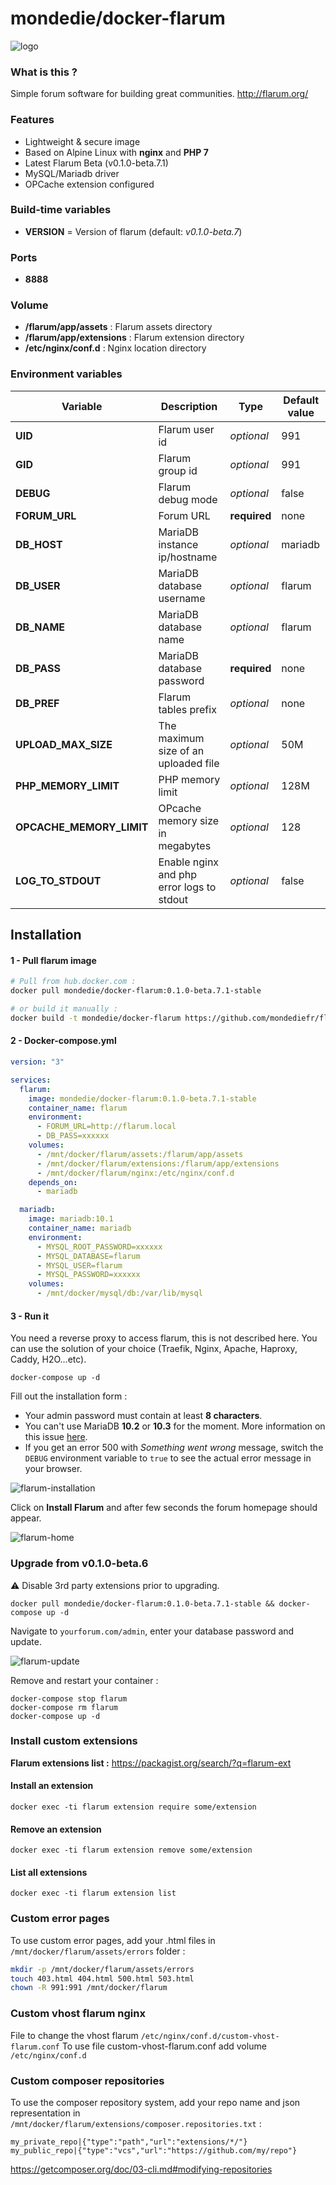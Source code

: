 # mondedie/docker-flarum

![logo](https://i.imgur.com/Bjrtbsc.png "logo")

### What is this ?

Simple forum software for building great communities. http://flarum.org/

### Features

- Lightweight & secure image
- Based on Alpine Linux with **nginx** and **PHP 7**
- Latest Flarum Beta (v0.1.0-beta.7.1)
- MySQL/Mariadb driver
- OPCache extension configured

### Build-time variables

- **VERSION** = Version of flarum (default: *v0.1.0-beta.7*)

### Ports

- **8888**

### Volume

- **/flarum/app/assets** : Flarum assets directory
- **/flarum/app/extensions** : Flarum extension directory
- **/etc/nginx/conf.d** : Nginx location directory

### Environment variables

| Variable | Description | Type | Default value |
| -------- | ----------- | ---- | ------------- |
| **UID** | Flarum user id | *optional* | 991
| **GID** | Flarum group id | *optional* | 991
| **DEBUG** | Flarum debug mode | *optional* | false
| **FORUM_URL** | Forum URL | **required** | none
| **DB_HOST** | MariaDB instance ip/hostname | *optional* | mariadb
| **DB_USER** | MariaDB database username | *optional* | flarum
| **DB_NAME** | MariaDB database name | *optional* | flarum
| **DB_PASS** | MariaDB database password | **required** | none
| **DB_PREF** | Flarum tables prefix | *optional* | none
| **UPLOAD_MAX_SIZE** | The maximum size of an uploaded file | *optional* | 50M
| **PHP_MEMORY_LIMIT** | PHP memory limit | *optional* | 128M |
| **OPCACHE_MEMORY_LIMIT** | OPcache memory size in megabytes | *optional* | 128
| **LOG_TO_STDOUT** | Enable nginx and php error logs to stdout | *optional* | false

## Installation

#### 1 - Pull flarum image

```bash
# Pull from hub.docker.com :
docker pull mondedie/docker-flarum:0.1.0-beta.7.1-stable

# or build it manually :
docker build -t mondedie/docker-flarum https://github.com/mondediefr/flarum.git#master
```

#### 2 - Docker-compose.yml

```yml
version: "3"

services:
  flarum:
    image: mondedie/docker-flarum:0.1.0-beta.7.1-stable
    container_name: flarum
    environment:
      - FORUM_URL=http://flarum.local
      - DB_PASS=xxxxxx
    volumes:
      - /mnt/docker/flarum/assets:/flarum/app/assets
      - /mnt/docker/flarum/extensions:/flarum/app/extensions
      - /mnt/docker/flarum/nginx:/etc/nginx/conf.d
    depends_on:
      - mariadb

  mariadb:
    image: mariadb:10.1
    container_name: mariadb
    environment:
      - MYSQL_ROOT_PASSWORD=xxxxxx
      - MYSQL_DATABASE=flarum
      - MYSQL_USER=flarum
      - MYSQL_PASSWORD=xxxxxx
    volumes:
      - /mnt/docker/mysql/db:/var/lib/mysql
```

#### 3 - Run it

You need a reverse proxy to access flarum, this is not described here. You can use the solution of your choice (Traefik, Nginx, Apache, Haproxy, Caddy, H2O...etc).

```
docker-compose up -d
```

Fill out the installation form :

* Your admin password must contain at least **8 characters**.
* You can't use MariaDB **10.2** or **10.3** for the moment. More information on this issue [here](https://github.com/flarum/core/issues/1211).
* If you get an error 500 with _Something went wrong_ message, switch the `DEBUG` environment variable to `true` to see the actual error message in your browser.

![flarum-installation](http://i.imgur.com/e3Hscp4.png)

Click on **Install Flarum** and after few seconds the forum homepage should appear.

![flarum-home](http://i.imgur.com/6kH9iTV.png)

### Upgrade from v0.1.0-beta.6

:warning: Disable 3rd party extensions prior to upgrading.

```
docker pull mondedie/docker-flarum:0.1.0-beta.7.1-stable && docker-compose up -d
```

Navigate to `yourforum.com/admin`, enter your database password and update.

![flarum-update](https://images.mondedie.fr/udl8j4Ue/PueJSigV.png)

Remove and restart your container :

```
docker-compose stop flarum
docker-compose rm flarum
docker-compose up -d
```

### Install custom extensions

**Flarum extensions list :** https://packagist.org/search/?q=flarum-ext

#### Install an extension

```
docker exec -ti flarum extension require some/extension
```

#### Remove an extension

```
docker exec -ti flarum extension remove some/extension
```

#### List all extensions

```
docker exec -ti flarum extension list
```

### Custom error pages

To use custom error pages, add your .html files in `/mnt/docker/flarum/assets/errors` folder :

```bash
mkdir -p /mnt/docker/flarum/assets/errors
touch 403.html 404.html 500.html 503.html
chown -R 991:991 /mnt/docker/flarum
```

### Custom vhost flarum nginx

File to change the vhost flarum `/etc/nginx/conf.d/custom-vhost-flarum.conf`
To use file custom-vhost-flarum.conf add volume `/etc/nginx/conf.d`

### Custom composer repositories

To use the composer repository system, add your repo name and json representation in `/mnt/docker/flarum/extensions/composer.repositories.txt` :

```
my_private_repo|{"type":"path","url":"extensions/*/"}
my_public_repo|{"type":"vcs","url":"https://github.com/my/repo"}
```

https://getcomposer.org/doc/03-cli.md#modifying-repositories
